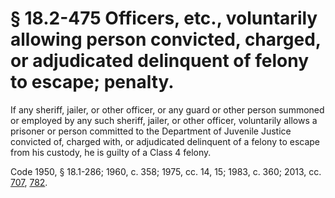 # § 18.2-475 Officers, etc., voluntarily allowing person convicted, charged, or adjudicated delinquent of felony to escape; penalty.

<p>If any sheriff, jailer, or other officer, or any guard or other person summoned or employed by any such sheriff, jailer, or other officer, voluntarily allows a prisoner or person committed to the Department of Juvenile Justice convicted of, charged with, or adjudicated delinquent of a felony to escape from his custody, he is guilty of a Class 4 felony.</p><p>Code 1950, § 18.1-286; 1960, c. 358; 1975, cc. 14, 15; 1983, c. 360; 2013, cc. <a href='http://lis.virginia.gov/cgi-bin/legp604.exe?131+ful+CHAP0707'>707</a>, <a href='http://lis.virginia.gov/cgi-bin/legp604.exe?131+ful+CHAP0782'>782</a>.</p>